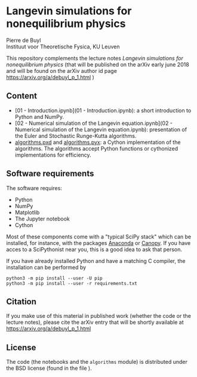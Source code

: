 # Langevin simulations for nonequilibrium physics

Pierre de Buyl  
Instituut voor Theoretische Fysica, KU Leuven


This repository complements the lecture notes *Langevin simulations for
nonequilibrium physics* (that will be published on the arXiv early june 2018
and will be found on the arXiv author id page
https://arxiv.org/a/debuyl_p_1.html )

## Content

- [01 - Introduction.ipynb](01 - Introduction.ipynb): a short introduction to
  Python and NumPy.
- [02 - Numerical simulation of the Langevin equation.ipynb](02 - Numerical
  simulation of the Langevin equation.ipynb): presentation of the Euler and
  Stochastic Runge-Kutta algorithms.
- [algorithms.pxd](algorithms.pxd) and [algorithms.pyx](algorithms.pyx): a
  Cython implementation of the algorithms. The algorithms accept Python
  functions or cythonized implementations for efficiency.

## Software requirements

The software requires:
- Python
- NumPy
- Matplotlib
- The Jupyter notebook
- Cython

Most of these components come with a "typical SciPy stack" which can be
installed, for instance, with the packages
[Anaconda](https://docs.anaconda.com/anaconda/install/) or
[Canopy](https://store.enthought.com/downloads/). If you have acces to a
SciPythonist near you, this is a good idea to ask that person.

If you have already installed Python and have a matching C compiler, the
installation can be performed by

```
python3 -m pip install --user -U pip
python3 -m pip install --user -r requirements.txt
```

## Citation

If you make use of this material in published work (whether the code or the
lecture notes), please cite the arXiv entry that will be shortly available at
https://arxiv.org/a/debuyl_p_1.html

## License

The code (the notebooks and the `algorithms` module) is distributed under the
BSD license (found in the file [](LICENSE)).

